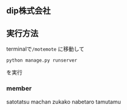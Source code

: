 ## dip株式会社

## 実行方法
terminalで`/motemote` に移動して
```
python manage.py runserver
```
を実行

### member 
satotatsu machan zukako nabetaro tamutamu
